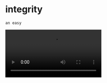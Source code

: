 # integrity
	an easy 
	
![demo](https://github.com/SarinI0/integrity/blob/master/integrity/Secure-1.ogv)
